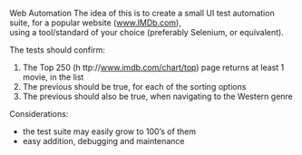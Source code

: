 Web Automation
The idea of this is to create a small UI test automation suite, for a popular website (www.IMDb.com),  
using a tool/standard of your choice (preferably Selenium, or equivalent).

The tests should confirm:  
1. The Top 250 (h ttp://www.imdb.com/chart/top) page returns at least 1 movie, in the list  
2. The previous should be true, for each of the sorting options  
3. The previous should also be true, when navigating to the Western genre

Considerations:  
- the test suite may easily grow to 100’s of them    
- easy addition, debugging and maintenance  
